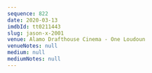 ```yaml
---
sequence: 822
date: 2020-03-13
imdbId: tt0211443
slug: jason-x-2001
venue: Alamo Drafthouse Cinema - One Loudoun
venueNotes: null
medium: null
mediumNotes: null
---
```

